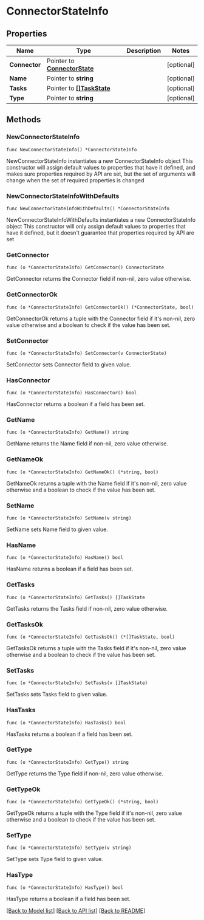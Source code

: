 # ConnectorStateInfo

## Properties

Name | Type | Description | Notes
------------ | ------------- | ------------- | -------------
**Connector** | Pointer to [**ConnectorState**](ConnectorState.md) |  | [optional] 
**Name** | Pointer to **string** |  | [optional] 
**Tasks** | Pointer to [**[]TaskState**](TaskState.md) |  | [optional] 
**Type** | Pointer to **string** |  | [optional] 

## Methods

### NewConnectorStateInfo

`func NewConnectorStateInfo() *ConnectorStateInfo`

NewConnectorStateInfo instantiates a new ConnectorStateInfo object
This constructor will assign default values to properties that have it defined,
and makes sure properties required by API are set, but the set of arguments
will change when the set of required properties is changed

### NewConnectorStateInfoWithDefaults

`func NewConnectorStateInfoWithDefaults() *ConnectorStateInfo`

NewConnectorStateInfoWithDefaults instantiates a new ConnectorStateInfo object
This constructor will only assign default values to properties that have it defined,
but it doesn't guarantee that properties required by API are set

### GetConnector

`func (o *ConnectorStateInfo) GetConnector() ConnectorState`

GetConnector returns the Connector field if non-nil, zero value otherwise.

### GetConnectorOk

`func (o *ConnectorStateInfo) GetConnectorOk() (*ConnectorState, bool)`

GetConnectorOk returns a tuple with the Connector field if it's non-nil, zero value otherwise
and a boolean to check if the value has been set.

### SetConnector

`func (o *ConnectorStateInfo) SetConnector(v ConnectorState)`

SetConnector sets Connector field to given value.

### HasConnector

`func (o *ConnectorStateInfo) HasConnector() bool`

HasConnector returns a boolean if a field has been set.

### GetName

`func (o *ConnectorStateInfo) GetName() string`

GetName returns the Name field if non-nil, zero value otherwise.

### GetNameOk

`func (o *ConnectorStateInfo) GetNameOk() (*string, bool)`

GetNameOk returns a tuple with the Name field if it's non-nil, zero value otherwise
and a boolean to check if the value has been set.

### SetName

`func (o *ConnectorStateInfo) SetName(v string)`

SetName sets Name field to given value.

### HasName

`func (o *ConnectorStateInfo) HasName() bool`

HasName returns a boolean if a field has been set.

### GetTasks

`func (o *ConnectorStateInfo) GetTasks() []TaskState`

GetTasks returns the Tasks field if non-nil, zero value otherwise.

### GetTasksOk

`func (o *ConnectorStateInfo) GetTasksOk() (*[]TaskState, bool)`

GetTasksOk returns a tuple with the Tasks field if it's non-nil, zero value otherwise
and a boolean to check if the value has been set.

### SetTasks

`func (o *ConnectorStateInfo) SetTasks(v []TaskState)`

SetTasks sets Tasks field to given value.

### HasTasks

`func (o *ConnectorStateInfo) HasTasks() bool`

HasTasks returns a boolean if a field has been set.

### GetType

`func (o *ConnectorStateInfo) GetType() string`

GetType returns the Type field if non-nil, zero value otherwise.

### GetTypeOk

`func (o *ConnectorStateInfo) GetTypeOk() (*string, bool)`

GetTypeOk returns a tuple with the Type field if it's non-nil, zero value otherwise
and a boolean to check if the value has been set.

### SetType

`func (o *ConnectorStateInfo) SetType(v string)`

SetType sets Type field to given value.

### HasType

`func (o *ConnectorStateInfo) HasType() bool`

HasType returns a boolean if a field has been set.


[[Back to Model list]](../README.md#documentation-for-models) [[Back to API list]](../README.md#documentation-for-api-endpoints) [[Back to README]](../README.md)


